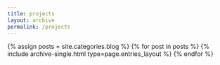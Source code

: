 ```yaml
---
title: projects
layout: archive
permalink: /projects
---
```


{% assign posts = site.categories.blog %}
{% for post in posts %} {% include archive-single.html type=page.entries_layout %} {% endfor %}
